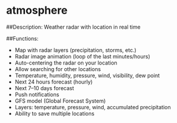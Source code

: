 # atmosphere
  
##Description:
  Weather radar with location in real time

##Functions:
  - Map with radar layers (precipitation, storms, etc.)
  - Radar image animation (loop of the last minutes/hours)
  - Auto-centering the radar on your location
  - Allow searching for other locations
  - Temperature, humidity, pressure, wind, visibility, dew point
  - Next 24 hours forecast (hourly)
  - Next 7–10 days forecast
  - Push notifications
  - GFS model (Global Forecast System)
  - Layers: temperature, pressure, wind, accumulated precipitation
  - Ability to save multiple locations
